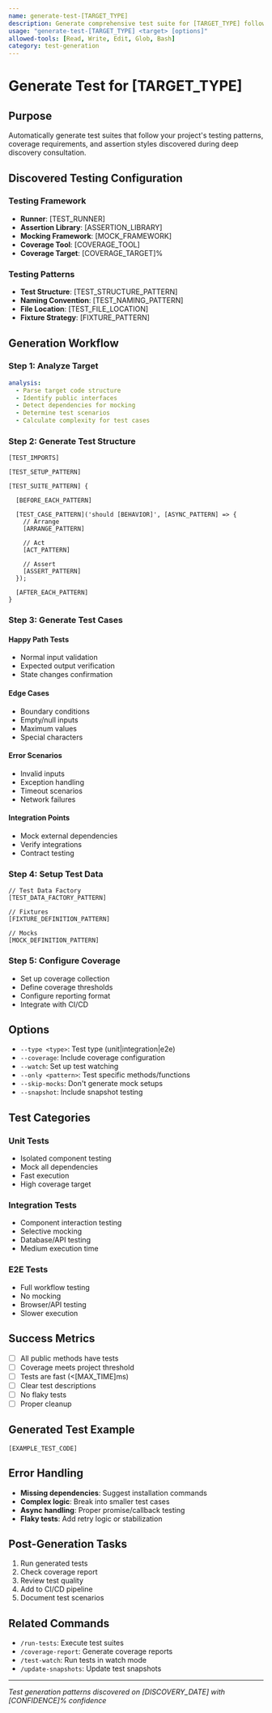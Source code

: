 ```yaml
---
name: generate-test-[TARGET_TYPE]
description: Generate comprehensive test suite for [TARGET_TYPE] following project patterns
usage: "generate-test-[TARGET_TYPE] <target> [options]"
allowed-tools: [Read, Write, Edit, Glob, Bash]
category: test-generation
---
```


# Generate Test for [TARGET_TYPE]

## Purpose
Automatically generate test suites that follow your project's testing patterns, coverage requirements, and assertion styles discovered during deep discovery consultation.

## Discovered Testing Configuration

### Testing Framework
- **Runner**: [TEST_RUNNER]
- **Assertion Library**: [ASSERTION_LIBRARY]
- **Mocking Framework**: [MOCK_FRAMEWORK]
- **Coverage Tool**: [COVERAGE_TOOL]
- **Coverage Target**: [COVERAGE_TARGET]%

### Testing Patterns
- **Test Structure**: [TEST_STRUCTURE_PATTERN]
- **Naming Convention**: [TEST_NAMING_PATTERN]
- **File Location**: [TEST_FILE_LOCATION]
- **Fixture Strategy**: [FIXTURE_PATTERN]

## Generation Workflow

### Step 1: Analyze Target

```yaml
analysis:
  - Parse target code structure
  - Identify public interfaces
  - Detect dependencies for mocking
  - Determine test scenarios
  - Calculate complexity for test cases
```

### Step 2: Generate Test Structure

```[TEST_LANGUAGE]
[TEST_IMPORTS]

[TEST_SETUP_PATTERN]

[TEST_SUITE_PATTERN] {
  
  [BEFORE_EACH_PATTERN]
  
  [TEST_CASE_PATTERN]('should [BEHAVIOR]', [ASYNC_PATTERN] => {
    // Arrange
    [ARRANGE_PATTERN]
    
    // Act
    [ACT_PATTERN]
    
    // Assert
    [ASSERT_PATTERN]
  });
  
  [AFTER_EACH_PATTERN]
}
```

### Step 3: Generate Test Cases

#### Happy Path Tests
- Normal input validation
- Expected output verification
- State changes confirmation

#### Edge Cases
- Boundary conditions
- Empty/null inputs
- Maximum values
- Special characters

#### Error Scenarios
- Invalid inputs
- Exception handling
- Timeout scenarios
- Network failures

#### Integration Points
- Mock external dependencies
- Verify integrations
- Contract testing

### Step 4: Setup Test Data

```[TEST_LANGUAGE]
// Test Data Factory
[TEST_DATA_FACTORY_PATTERN]

// Fixtures
[FIXTURE_DEFINITION_PATTERN]

// Mocks
[MOCK_DEFINITION_PATTERN]
```

### Step 5: Configure Coverage

- Set up coverage collection
- Define coverage thresholds
- Configure reporting format
- Integrate with CI/CD

## Options

- `--type <type>`: Test type (unit|integration|e2e)
- `--coverage`: Include coverage configuration
- `--watch`: Set up test watching
- `--only <pattern>`: Test specific methods/functions
- `--skip-mocks`: Don't generate mock setups
- `--snapshot`: Include snapshot testing

## Test Categories

### Unit Tests
- Isolated component testing
- Mock all dependencies
- Fast execution
- High coverage target

### Integration Tests
- Component interaction testing
- Selective mocking
- Database/API testing
- Medium execution time

### E2E Tests
- Full workflow testing
- No mocking
- Browser/API testing
- Slower execution

## Success Metrics

- [ ] All public methods have tests
- [ ] Coverage meets project threshold
- [ ] Tests are fast (<[MAX_TIME]ms)
- [ ] Clear test descriptions
- [ ] No flaky tests
- [ ] Proper cleanup

## Generated Test Example

```[TEST_LANGUAGE]
[EXAMPLE_TEST_CODE]
```

## Error Handling

- **Missing dependencies**: Suggest installation commands
- **Complex logic**: Break into smaller test cases
- **Async handling**: Proper promise/callback testing
- **Flaky tests**: Add retry logic or stabilization

## Post-Generation Tasks

1. Run generated tests
2. Check coverage report
3. Review test quality
4. Add to CI/CD pipeline
5. Document test scenarios

## Related Commands

- `/run-tests`: Execute test suites
- `/coverage-report`: Generate coverage reports
- `/test-watch`: Run tests in watch mode
- `/update-snapshots`: Update test snapshots

---

*Test generation patterns discovered on [DISCOVERY_DATE] with [CONFIDENCE]% confidence*